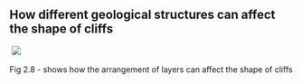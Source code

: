 ## How different geological structures can affect the shape of cliffs
 ![](https://lh7-us.googleusercontent.com/J-4OSLtRV3wkUHd3o4iiEBmt4VcJb1u_kUMEnrblnf0n8_k2EPPbV7p4Q5CC8a4JUQmalNrcOB94baC7T7gPMCNF_5m6YsrSrdTs-X-EKK1eJ5jXvlRh87jTELNJF2B8XUmfsmDOPd0hRaCE2IkLfw)

Fig 2.8 - shows how the arrangement of layers can affect the shape of cliffs
